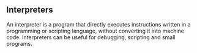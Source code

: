 ## Interpreters

An interpreter is a program that directly executes instructions written in a programming or scripting language, without converting it into machine code. Interpreters can be useful for debugging, scripting and small programs.